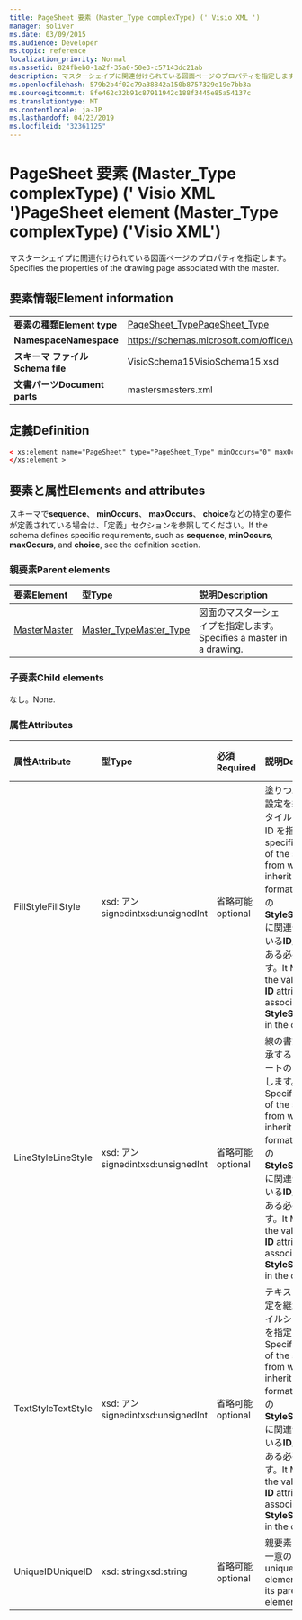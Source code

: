 ```yaml
---
title: PageSheet 要素 (Master_Type complexType) (' Visio XML ')
manager: soliver
ms.date: 03/09/2015
ms.audience: Developer
ms.topic: reference
localization_priority: Normal
ms.assetid: 824fbeb0-1a2f-35a0-50e3-c57143dc21ab
description: マスターシェイプに関連付けられている図面ページのプロパティを指定します。
ms.openlocfilehash: 579b2b4f02c79a38842a150b8757329e19e7bb3a
ms.sourcegitcommit: 8fe462c32b91c87911942c188f3445e85a54137c
ms.translationtype: MT
ms.contentlocale: ja-JP
ms.lasthandoff: 04/23/2019
ms.locfileid: "32361125"
---
```

# <a name="pagesheet-element-mastertype-complextype-visio-xml"></a><span data-ttu-id="9b2ef-103">PageSheet 要素 (Master_Type complexType) (' Visio XML ')</span><span class="sxs-lookup"><span data-stu-id="9b2ef-103">PageSheet element (Master_Type complexType) ('Visio XML')</span></span>

<span data-ttu-id="9b2ef-104">マスターシェイプに関連付けられている図面ページのプロパティを指定します。</span><span class="sxs-lookup"><span data-stu-id="9b2ef-104">Specifies the properties of the drawing page associated with the master.</span></span>
  
## <a name="element-information"></a><span data-ttu-id="9b2ef-105">要素情報</span><span class="sxs-lookup"><span data-stu-id="9b2ef-105">Element information</span></span>

|||
|:-----|:-----|
|<span data-ttu-id="9b2ef-106">**要素の種類**</span><span class="sxs-lookup"><span data-stu-id="9b2ef-106">**Element type**</span></span> <br/> |[<span data-ttu-id="9b2ef-107">PageSheet_Type</span><span class="sxs-lookup"><span data-stu-id="9b2ef-107">PageSheet_Type</span></span>](pagesheet_type-complextypevisio-xml.md) <br/> |
|<span data-ttu-id="9b2ef-108">**Namespace**</span><span class="sxs-lookup"><span data-stu-id="9b2ef-108">**Namespace**</span></span> <br/> |https://schemas.microsoft.com/office/visio/2012/main  <br/> |
|<span data-ttu-id="9b2ef-109">**スキーマ ファイル**</span><span class="sxs-lookup"><span data-stu-id="9b2ef-109">**Schema file**</span></span> <br/> |<span data-ttu-id="9b2ef-110">VisioSchema15</span><span class="sxs-lookup"><span data-stu-id="9b2ef-110">VisioSchema15.xsd</span></span>  <br/> |
|<span data-ttu-id="9b2ef-111">**文書パーツ**</span><span class="sxs-lookup"><span data-stu-id="9b2ef-111">**Document parts**</span></span> <br/> |<span data-ttu-id="9b2ef-112">masters</span><span class="sxs-lookup"><span data-stu-id="9b2ef-112">masters.xml</span></span>  <br/> |
   
## <a name="definition"></a><span data-ttu-id="9b2ef-113">定義</span><span class="sxs-lookup"><span data-stu-id="9b2ef-113">Definition</span></span>

```XML
< xs:element name="PageSheet" type="PageSheet_Type" minOccurs="0" maxOccurs="1" >
</xs:element >
```

## <a name="elements-and-attributes"></a><span data-ttu-id="9b2ef-114">要素と属性</span><span class="sxs-lookup"><span data-stu-id="9b2ef-114">Elements and attributes</span></span>

<span data-ttu-id="9b2ef-115">スキーマで**sequence**、 **minOccurs**、 **maxOccurs**、 **choice**などの特定の要件が定義されている場合は、「定義」セクションを参照してください。</span><span class="sxs-lookup"><span data-stu-id="9b2ef-115">If the schema defines specific requirements, such as **sequence**, **minOccurs**, **maxOccurs**, and **choice**, see the definition section.</span></span> 
  
### <a name="parent-elements"></a><span data-ttu-id="9b2ef-116">親要素</span><span class="sxs-lookup"><span data-stu-id="9b2ef-116">Parent elements</span></span>

|<span data-ttu-id="9b2ef-117">**要素**</span><span class="sxs-lookup"><span data-stu-id="9b2ef-117">**Element**</span></span>|<span data-ttu-id="9b2ef-118">**型**</span><span class="sxs-lookup"><span data-stu-id="9b2ef-118">**Type**</span></span>|<span data-ttu-id="9b2ef-119">**説明**</span><span class="sxs-lookup"><span data-stu-id="9b2ef-119">**Description**</span></span>|
|:-----|:-----|:-----|
|[<span data-ttu-id="9b2ef-120">Master</span><span class="sxs-lookup"><span data-stu-id="9b2ef-120">Master</span></span>](master-element-masters_type-complextypevisio-xml.md) <br/> |[<span data-ttu-id="9b2ef-121">Master_Type</span><span class="sxs-lookup"><span data-stu-id="9b2ef-121">Master_Type</span></span>](master_type-complextypevisio-xml.md) <br/> |<span data-ttu-id="9b2ef-122">図面のマスターシェイプを指定します。</span><span class="sxs-lookup"><span data-stu-id="9b2ef-122">Specifies a master in a drawing.</span></span>  <br/> |
   
### <a name="child-elements"></a><span data-ttu-id="9b2ef-123">子要素</span><span class="sxs-lookup"><span data-stu-id="9b2ef-123">Child elements</span></span>

<span data-ttu-id="9b2ef-124">なし。</span><span class="sxs-lookup"><span data-stu-id="9b2ef-124">None.</span></span>
  
### <a name="attributes"></a><span data-ttu-id="9b2ef-125">属性</span><span class="sxs-lookup"><span data-stu-id="9b2ef-125">Attributes</span></span>

|<span data-ttu-id="9b2ef-126">**属性**</span><span class="sxs-lookup"><span data-stu-id="9b2ef-126">**Attribute**</span></span>|<span data-ttu-id="9b2ef-127">**型**</span><span class="sxs-lookup"><span data-stu-id="9b2ef-127">**Type**</span></span>|<span data-ttu-id="9b2ef-128">**必須**</span><span class="sxs-lookup"><span data-stu-id="9b2ef-128">**Required**</span></span>|<span data-ttu-id="9b2ef-129">**説明**</span><span class="sxs-lookup"><span data-stu-id="9b2ef-129">**Description**</span></span>|<span data-ttu-id="9b2ef-130">**可能な値**</span><span class="sxs-lookup"><span data-stu-id="9b2ef-130">**Possible values**</span></span>|
|:-----|:-----|:-----|:-----|:-----|
|<span data-ttu-id="9b2ef-131">FillStyle</span><span class="sxs-lookup"><span data-stu-id="9b2ef-131">FillStyle</span></span>  <br/> |<span data-ttu-id="9b2ef-132">xsd: アン signedint</span><span class="sxs-lookup"><span data-stu-id="9b2ef-132">xsd:unsignedInt</span></span>  <br/> |<span data-ttu-id="9b2ef-133">省略可能</span><span class="sxs-lookup"><span data-stu-id="9b2ef-133">optional</span></span>  <br/> |<span data-ttu-id="9b2ef-134">塗りつぶしの書式設定を継承するスタイルシートの ID を指定します。</span><span class="sxs-lookup"><span data-stu-id="9b2ef-134">specifies the ID of the style sheet from which to inherit fill formatting.</span></span> <span data-ttu-id="9b2ef-135">図面の**StyleSheet_Type**に関連付けられている**ID**属性の値である必要があります。</span><span class="sxs-lookup"><span data-stu-id="9b2ef-135">It MUST be the value of the **ID** attribute associated with a **StyleSheet_Type** in the drawing.</span></span>  <br/> |<span data-ttu-id="9b2ef-136">xsd:/signedint 型の値。</span><span class="sxs-lookup"><span data-stu-id="9b2ef-136">Values of the xsd:unsignedInt type.</span></span>  <br/> |
|<span data-ttu-id="9b2ef-137">LineStyle</span><span class="sxs-lookup"><span data-stu-id="9b2ef-137">LineStyle</span></span>  <br/> |<span data-ttu-id="9b2ef-138">xsd: アン signedint</span><span class="sxs-lookup"><span data-stu-id="9b2ef-138">xsd:unsignedInt</span></span>  <br/> |<span data-ttu-id="9b2ef-139">省略可能</span><span class="sxs-lookup"><span data-stu-id="9b2ef-139">optional</span></span>  <br/> |<span data-ttu-id="9b2ef-140">線の書式設定を継承するスタイルシートの ID を指定します。</span><span class="sxs-lookup"><span data-stu-id="9b2ef-140">Specifies the ID of the style sheet from which to inherit line formatting.</span></span> <span data-ttu-id="9b2ef-141">図面の**StyleSheet_Type**に関連付けられている**ID**属性の値である必要があります。</span><span class="sxs-lookup"><span data-stu-id="9b2ef-141">It MUST be the value of the **ID** attribute associated with a **StyleSheet_Type** in the drawing.</span></span>  <br/> |<span data-ttu-id="9b2ef-142">xsd:/signedint 型の値。</span><span class="sxs-lookup"><span data-stu-id="9b2ef-142">Values of the xsd:unsignedInt type.</span></span>  <br/> |
|<span data-ttu-id="9b2ef-143">TextStyle</span><span class="sxs-lookup"><span data-stu-id="9b2ef-143">TextStyle</span></span>  <br/> |<span data-ttu-id="9b2ef-144">xsd: アン signedint</span><span class="sxs-lookup"><span data-stu-id="9b2ef-144">xsd:unsignedInt</span></span>  <br/> |<span data-ttu-id="9b2ef-145">省略可能</span><span class="sxs-lookup"><span data-stu-id="9b2ef-145">optional</span></span>  <br/> |<span data-ttu-id="9b2ef-146">テキストの書式設定を継承するスタイルシートの ID を指定します。</span><span class="sxs-lookup"><span data-stu-id="9b2ef-146">Specifies the ID of the style sheet from which to inherit text formatting.</span></span> <span data-ttu-id="9b2ef-147">図面の**StyleSheet_Type**に関連付けられている**ID**属性の値である必要があります。</span><span class="sxs-lookup"><span data-stu-id="9b2ef-147">It MUST be the value of the **ID** attribute associated with a **StyleSheet_Type** in the drawing.</span></span>  <br/> |<span data-ttu-id="9b2ef-148">xsd:/signedint 型の値。</span><span class="sxs-lookup"><span data-stu-id="9b2ef-148">Values of the xsd:unsignedInt type.</span></span>  <br/> |
|<span data-ttu-id="9b2ef-149">UniqueID</span><span class="sxs-lookup"><span data-stu-id="9b2ef-149">UniqueID</span></span>  <br/> |<span data-ttu-id="9b2ef-150">xsd: string</span><span class="sxs-lookup"><span data-stu-id="9b2ef-150">xsd:string</span></span>  <br/> |<span data-ttu-id="9b2ef-151">省略可能</span><span class="sxs-lookup"><span data-stu-id="9b2ef-151">optional</span></span>  <br/> |<span data-ttu-id="9b2ef-152">親要素内の要素の一意の ID。</span><span class="sxs-lookup"><span data-stu-id="9b2ef-152">The unique ID of the element within its parent element.</span></span>  <br/> |<span data-ttu-id="9b2ef-153">xsd: string 型の値。</span><span class="sxs-lookup"><span data-stu-id="9b2ef-153">Values of the xsd:string type.</span></span>  <br/> |
   

